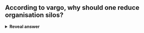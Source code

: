 ## According to vargo, why should one reduce organisation silos?
<details>
<summary><b>Reveal answer</b></summary>
Because success comes from cooperation between cross-functional teams
</details>
